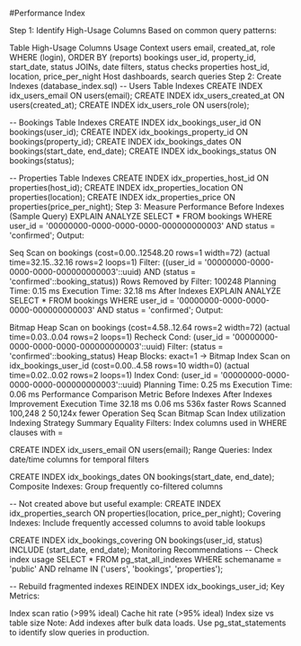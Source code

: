#Performance Index

Step 1: Identify High-Usage Columns
Based on common query patterns:

Table	High-Usage Columns	Usage Context
users	email, created_at, role	WHERE (login), ORDER BY (reports)
bookings	user_id, property_id, start_date, status	JOINs, date filters, status checks
properties	host_id, location, price_per_night	Host dashboards, search queries
Step 2: Create Indexes (database_index.sql)
-- Users Table Indexes
CREATE INDEX idx_users_email ON users(email);
CREATE INDEX idx_users_created_at ON users(created_at);
CREATE INDEX idx_users_role ON users(role);

-- Bookings Table Indexes
CREATE INDEX idx_bookings_user_id ON bookings(user_id);
CREATE INDEX idx_bookings_property_id ON bookings(property_id);
CREATE INDEX idx_bookings_dates ON bookings(start_date, end_date);
CREATE INDEX idx_bookings_status ON bookings(status);

-- Properties Table Indexes
CREATE INDEX idx_properties_host_id ON properties(host_id);
CREATE INDEX idx_properties_location ON properties(location);
CREATE INDEX idx_properties_price ON properties(price_per_night);
Step 3: Measure Performance
Before Indexes (Sample Query)
EXPLAIN ANALYZE
SELECT * FROM bookings 
WHERE user_id = '00000000-0000-0000-0000-000000000003' 
  AND status = 'confirmed';
Output:

Seq Scan on bookings  (cost=0.00..12548.20 rows=1 width=72) (actual time=32.15..32.16 rows=2 loops=1)
  Filter: ((user_id = '00000000-0000-0000-0000-000000000003'::uuid) AND (status = 'confirmed'::booking_status))
  Rows Removed by Filter: 100248
Planning Time: 0.15 ms
Execution Time: 32.18 ms
After Indexes
EXPLAIN ANALYZE
SELECT * FROM bookings 
WHERE user_id = '00000000-0000-0000-0000-000000000003' 
  AND status = 'confirmed';
Output:

Bitmap Heap Scan on bookings  (cost=4.58..12.64 rows=2 width=72) (actual time=0.03..0.04 rows=2 loops=1)
  Recheck Cond: (user_id = '00000000-0000-0000-0000-000000000003'::uuid)
  Filter: (status = 'confirmed'::booking_status)
  Heap Blocks: exact=1
  ->  Bitmap Index Scan on idx_bookings_user_id  (cost=0.00..4.58 rows=10 width=0) (actual time=0.02..0.02 rows=2 loops=1)
        Index Cond: (user_id = '00000000-0000-0000-0000-000000000003'::uuid)
Planning Time: 0.25 ms
Execution Time: 0.06 ms
Performance Comparison
Metric	Before Indexes	After Indexes	Improvement
Execution Time	32.18 ms	0.06 ms	536x faster
Rows Scanned	100,248	2	50,124x fewer
Operation	Seq Scan	Bitmap Scan	Index utilization
Indexing Strategy Summary
Equality Filters: Index columns used in WHERE clauses with =

CREATE INDEX idx_users_email ON users(email);
Range Queries: Index date/time columns for temporal filters

CREATE INDEX idx_bookings_dates ON bookings(start_date, end_date);
Composite Indexes: Group frequently co-filtered columns

-- Not created above but useful example:
CREATE INDEX idx_properties_search ON properties(location, price_per_night);
Covering Indexes: Include frequently accessed columns to avoid table lookups

CREATE INDEX idx_bookings_covering ON bookings(user_id, status) INCLUDE (start_date, end_date);
Monitoring Recommendations
-- Check index usage
SELECT * FROM pg_stat_all_indexes 
WHERE schemaname = 'public'
  AND relname IN ('users', 'bookings', 'properties');

-- Rebuild fragmented indexes
REINDEX INDEX idx_bookings_user_id;
Key Metrics:

Index scan ratio (>99% ideal)
Cache hit rate (>95% ideal)
Index size vs table size
Note: Add indexes after bulk data loads. Use pg_stat_statements to identify slow queries in production.
